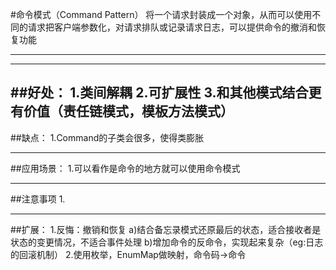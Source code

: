 #命令模式（Command Pattern）
将一个请求封装成一个对象，从而可以使用不同的请求把客户端参数化，对请求排队或记录请求日志，可以提供命令的撤消和恢复功能

----------
----------
##好处：
1.类间解耦
2.可扩展性
3.和其他模式结合更有价值（责任链模式，模板方法模式）
----------
##缺点：
1.Command的子类会很多，使得类膨胀

----------  
##应用场景：
1.可以看作是命令的地方就可以使用命令模式

----------
##注意事项
1.

----------
##扩展：
1.反悔：撤销和恢复
a)结合备忘录模式还原最后的状态，适合接收者是状态的变更情况，不适合事件处理
b)增加命令的反命令，实现起来复杂（eg:日志的回滚机制）
2.使用枚举，EnumMap做映射，命令码->命令

















